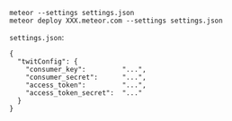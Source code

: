     meteor --settings settings.json
    meteor deploy XXX.meteor.com --settings settings.json

`settings.json`:


    {
      "twitConfig": {
        "consumer_key":         "...",
        "consumer_secret":      "...",
        "access_token":         "...",
        "access_token_secret":  "..."
      }
    }

